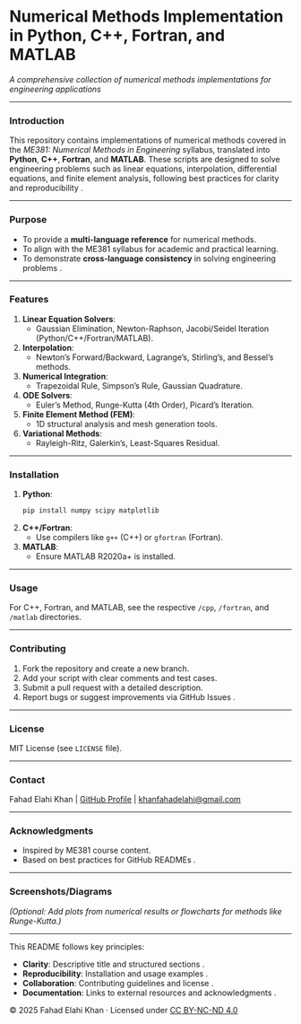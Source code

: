 # Numerical Methods Implementation in Python, C++, Fortran, and MATLAB  
*A comprehensive collection of numerical methods implementations for engineering applications*  

---

### **Introduction**  
This repository contains implementations of numerical methods covered in the *ME381: Numerical Methods in Engineering* syllabus, translated into **Python**, **C++**, **Fortran**, and **MATLAB**. These scripts are designed to solve engineering problems such as linear equations, interpolation, differential equations, and finite element analysis, following best practices for clarity and reproducibility .  

---

### **Purpose**  
- To provide a **multi-language reference** for numerical methods.  
- To align with the ME381 syllabus for academic and practical learning.  
- To demonstrate **cross-language consistency** in solving engineering problems .  

---

### **Features**  
1. **Linear Equation Solvers**:  
   - Gaussian Elimination, Newton-Raphson, Jacobi/Seidel Iteration (Python/C++/Fortran/MATLAB).  
2. **Interpolation**:  
   - Newton’s Forward/Backward, Lagrange’s, Stirling’s, and Bessel’s methods.  
3. **Numerical Integration**:  
   - Trapezoidal Rule, Simpson’s Rule, Gaussian Quadrature.  
4. **ODE Solvers**:  
   - Euler’s Method, Runge-Kutta (4th Order), Picard’s Iteration.  
5. **Finite Element Method (FEM)**:  
   - 1D structural analysis and mesh generation tools.  
6. **Variational Methods**:  
   - Rayleigh-Ritz, Galerkin’s, Least-Squares Residual.  

---

### **Installation**  
1. **Python**:  
   ```bash  
   pip install numpy scipy matplotlib  
   ```  
2. **C++/Fortran**:  
   - Use compilers like `g++` (C++) or `gfortran` (Fortran).  
3. **MATLAB**:  
   - Ensure MATLAB R2020a+ is installed.  

---

### **Usage**  

For C++, Fortran, and MATLAB, see the respective `/cpp`, `/fortran`, and `/matlab` directories.  

---

### **Contributing**  
1. Fork the repository and create a new branch.  
2. Add your script with clear comments and test cases.  
3. Submit a pull request with a detailed description.  
4. Report bugs or suggest improvements via GitHub Issues .  

---

### **License**  
MIT License (see `LICENSE` file).  

---

### **Contact**  
Fahad Elahi Khan | [GitHub Profile](https://github.com/fahadelahikhan) | khanfahadelahi@gmail.com  

---

### **Acknowledgments**  
- Inspired by ME381 course content.  
- Based on best practices for GitHub READMEs .  

---

### **Screenshots/Diagrams**  
*(Optional: Add plots from numerical results or flowcharts for methods like Runge-Kutta.)*  

---

This README follows key principles:  
- **Clarity**: Descriptive title and structured sections .  
- **Reproducibility**: Installation and usage examples .  
- **Collaboration**: Contributing guidelines and license .  
- **Documentation**: Links to external resources and acknowledgments .  

© 2025 Fahad Elahi Khan · Licensed under [CC BY-NC-ND 4.0](https://creativecommons.org/licenses/by-nc-nd/4.0/)
